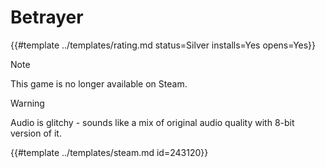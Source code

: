 # Betrayer
<!-- script:Aliases [] -->

{{#template ../templates/rating.md status=Silver installs=Yes opens=Yes}} 

> [!NOTE]
> This game is no longer available on Steam.

> [!WARNING]
> Audio is glitchy - sounds like a mix of original audio quality with 8-bit version of it.

{{#template ../templates/steam.md id=243120}}

